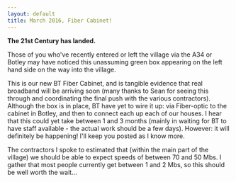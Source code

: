 ```yaml
---
layout: default
title: March 2016, Fiber Cabinet!
---
```


__The 21st Century has landed.__

Those of you who've recently entered or left the village via the A34 or Botley may have noticed
this unassuming green box appearing on the left hand side on the way into the village.

This is our new BT Fiber Cabinet, and is tangible evidence that real broadband will be arriving
soon (many thanks to Sean for seeing this through and coordinating the final push with the various
contractors). Although the box is in place, BT have yet to wire it up: via Fiber-optic to the
cabinet in Botley, and then to connect each up each of our houses. I hear that this could yet take
between 1 and 3 months (mainly in waiting for BT to have staff available - the actual work should
be a few days). However: it will definitely be happening! I'll keep you posted as I know more.

The contractors I spoke to estimated that (within the main part of the village) we should be able
to expect speeds of between 70 and 50 Mbs. I gather that most people currently get between
1 and 2 Mbs, so this should be well worth the wait...
